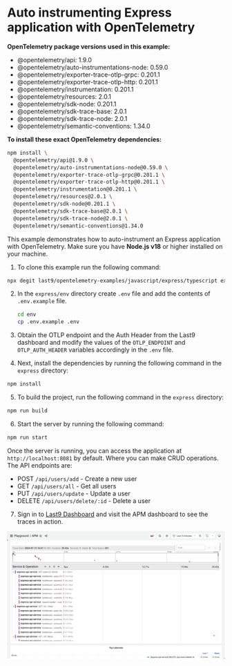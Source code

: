 # Auto instrumenting Express application with OpenTelemetry

**OpenTelemetry package versions used in this example:**

- @opentelemetry/api: 1.9.0
- @opentelemetry/auto-instrumentations-node: 0.59.0
- @opentelemetry/exporter-trace-otlp-grpc: 0.201.1
- @opentelemetry/exporter-trace-otlp-http: 0.201.1
- @opentelemetry/instrumentation: 0.201.1
- @opentelemetry/resources: 2.0.1
- @opentelemetry/sdk-node: 0.201.1
- @opentelemetry/sdk-trace-base: 2.0.1
- @opentelemetry/sdk-trace-node: 2.0.1
- @opentelemetry/semantic-conventions: 1.34.0

**To install these exact OpenTelemetry dependencies:**

```bash
npm install \
  @opentelemetry/api@1.9.0 \
  @opentelemetry/auto-instrumentations-node@0.59.0 \
  @opentelemetry/exporter-trace-otlp-grpc@0.201.1 \
  @opentelemetry/exporter-trace-otlp-http@0.201.1 \
  @opentelemetry/instrumentation@0.201.1 \
  @opentelemetry/resources@2.0.1 \
  @opentelemetry/sdk-node@0.201.1 \
  @opentelemetry/sdk-trace-base@2.0.1 \
  @opentelemetry/sdk-trace-node@2.0.1 \
  @opentelemetry/semantic-conventions@1.34.0
```

This example demonstrates how to auto-instrument an Express application with
OpenTelemetry. Make sure you have **Node.js v18** or higher installed on your
machine.

1. To clone this example run the following command:

```bash
npx degit last9/opentelemetry-examples/javascript/express/typescript express
```

2. In the `express/env` directory create `.env` file and add the contents of
   `.env.example` file.

   ```bash
   cd env
   cp .env.example .env
   ```

3. Obtain the OTLP endpoint and the Auth Header from the Last9 dashboard and
   modify the values of the `OTLP_ENDPOINT` and `OTLP_AUTH_HEADER` variables
   accordingly in the `.env` file.

4. Next, install the dependencies by running the following command in the
   `express` directory:

```bash
npm install
```

5. To build the project, run the following command in the `express` directory:

```bash
npm run build
```

6. Start the server by running the following command:

```bash
npm run start
```

Once the server is running, you can access the application at
`http://localhost:8081` by default. Where you can make CRUD operations. The API
endpoints are:

- POST `/api/users/add` - Create a new user
- GET `/api/users/all` - Get all users
- PUT `/api/users/update` - Update a user
- DELETE `/api/users/delete/:id` - Delete a user

7. Sign in to [Last9 Dashboard](https://app.last9.io) and visit the APM
   dashboard to see the traces in action.

![Traces](./traces.png)
